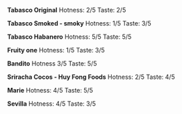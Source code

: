 **Tabasco Original**
Hotness: 2/5
Taste: 2/5


**Tabasco Smoked - smoky**
Hotness: 1/5
Taste: 3/5

**Tabasco Habanero**
Hotness: 5/5
Taste: 5/5

**Fruity one**
Hotness: 1/5
Taste: 3/5

**Bandito**
Hotness 3/5
Taste: 5/5

**Sriracha Cocos - Huy Fong Foods**
Hotness: 2/5
Taste: 4/5

**Marie** 
Hotness: 4/5
Taste: 5/5

**Sevilla**
Hotness: 4/5
Taste: 3/5
